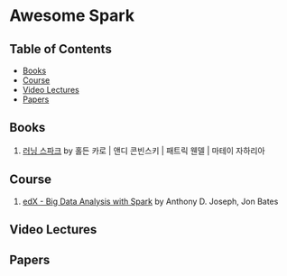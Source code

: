 # Awesome Spark


## Table of Contents

- [Books](#books)
- [Course](#course)
- [Video Lectures](#video-lectures)
- [Papers](#papers)

## Books

1. [러닝 스파크](http://www.aladin.co.kr/shop/wproduct.aspx?ItemId=67767712) by 
홀든 카로 | 앤디 콘빈스키 | 패트릭 웬델 | 마테이 자하리아

## Course

1. [edX - Big Data Analysis with Spark](https://www.edx.org/course/big-data-analysis-spark-uc-berkeleyx-cs110x) by Anthony D. Joseph, Jon Bates

## Video Lectures

## Papers



